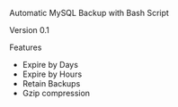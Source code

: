 Automatic MySQL Backup with Bash Script

Version 0.1

Features
* Expire by Days
* Expire by Hours
* Retain Backups
* Gzip compression
